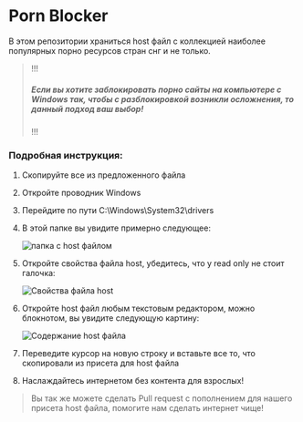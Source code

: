 # Porn Blocker
В этом репозитории храниться host файл с коллекцией наиболее популярных порно ресурсов стран снг и не только.

> !!!
> ##### Если вы хотите заблокировать порно сайты на компьютере с Windows так, чтобы с разблокировкой возникли осложнения, то данный подход ваш выбор!
> !!!

### Подробная инструкция:
1. Скопируйте все из предложенного файла
1. Откройте проводник Windows
1. Перейдите по пути C:\Windows\System32\drivers
1. В этой папке вы увидите примерно следующее:

    ![папка с host файлом](https://i.imgur.com/XHzL8q9.png)

1. Откройте свойства файла host, убедитесь, что у read only не стоит галочка:

    ![Свойства файла host](https://i.imgur.com/w3weJje.png)
1. Откройте host файл любым текстовым редактором, можно блокнотом, вы увидите следующую картину:

    ![Содержание host файла](https://i.imgur.com/WfRiuv8.png)
1. Переведите курсор на новую строку и вставьте все то, что скопировали из присета для host файла
1. Наслаждайтесь интернетом без контента для взрослых!

> Вы так же можете сделать Pull request с пополнением для нашего присета host файла, помогите нам сделать интернет чище!
